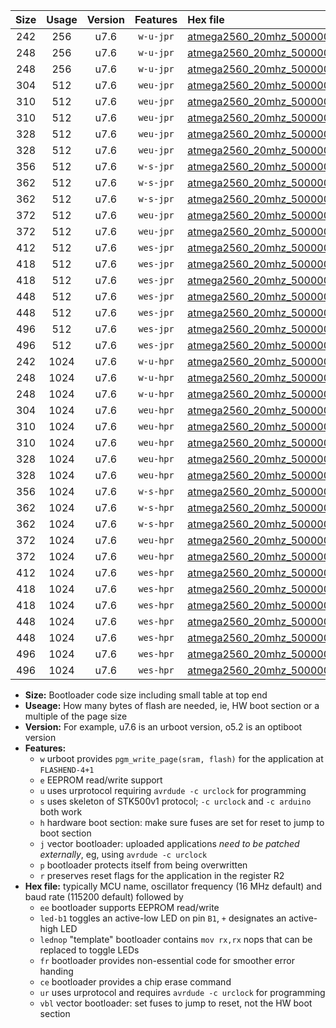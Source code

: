 |Size|Usage|Version|Features|Hex file|
|:-:|:-:|:-:|:-:|:--|
|242|256|u7.6|`w-u-jpr`|[atmega2560_20mhz_500000bps_ur_vbl.hex](https://raw.githubusercontent.com/stefanrueger/urboot/main/atmega2560_20mhz_500000bps_ur_vbl.hex)|
|248|256|u7.6|`w-u-jpr`|[atmega2560_20mhz_500000bps_led+b7_ur_vbl.hex](https://raw.githubusercontent.com/stefanrueger/urboot/main/atmega2560_20mhz_500000bps_led+b7_ur_vbl.hex)|
|248|256|u7.6|`w-u-jpr`|[atmega2560_20mhz_500000bps_lednop_ur_vbl.hex](https://raw.githubusercontent.com/stefanrueger/urboot/main/atmega2560_20mhz_500000bps_lednop_ur_vbl.hex)|
|304|512|u7.6|`weu-jpr`|[atmega2560_20mhz_500000bps_ee_ur_vbl.hex](https://raw.githubusercontent.com/stefanrueger/urboot/main/atmega2560_20mhz_500000bps_ee_ur_vbl.hex)|
|310|512|u7.6|`weu-jpr`|[atmega2560_20mhz_500000bps_ee_led+b7_ur_vbl.hex](https://raw.githubusercontent.com/stefanrueger/urboot/main/atmega2560_20mhz_500000bps_ee_led+b7_ur_vbl.hex)|
|310|512|u7.6|`weu-jpr`|[atmega2560_20mhz_500000bps_ee_lednop_ur_vbl.hex](https://raw.githubusercontent.com/stefanrueger/urboot/main/atmega2560_20mhz_500000bps_ee_lednop_ur_vbl.hex)|
|328|512|u7.6|`weu-jpr`|[atmega2560_20mhz_500000bps_ee_led+b7_fr_ur_vbl.hex](https://raw.githubusercontent.com/stefanrueger/urboot/main/atmega2560_20mhz_500000bps_ee_led+b7_fr_ur_vbl.hex)|
|328|512|u7.6|`weu-jpr`|[atmega2560_20mhz_500000bps_ee_lednop_fr_ur_vbl.hex](https://raw.githubusercontent.com/stefanrueger/urboot/main/atmega2560_20mhz_500000bps_ee_lednop_fr_ur_vbl.hex)|
|356|512|u7.6|`w-s-jpr`|[atmega2560_20mhz_500000bps_vbl.hex](https://raw.githubusercontent.com/stefanrueger/urboot/main/atmega2560_20mhz_500000bps_vbl.hex)|
|362|512|u7.6|`w-s-jpr`|[atmega2560_20mhz_500000bps_led+b7_vbl.hex](https://raw.githubusercontent.com/stefanrueger/urboot/main/atmega2560_20mhz_500000bps_led+b7_vbl.hex)|
|362|512|u7.6|`w-s-jpr`|[atmega2560_20mhz_500000bps_lednop_vbl.hex](https://raw.githubusercontent.com/stefanrueger/urboot/main/atmega2560_20mhz_500000bps_lednop_vbl.hex)|
|372|512|u7.6|`weu-jpr`|[atmega2560_20mhz_500000bps_ee_led+b7_fr_ce_ur_vbl.hex](https://raw.githubusercontent.com/stefanrueger/urboot/main/atmega2560_20mhz_500000bps_ee_led+b7_fr_ce_ur_vbl.hex)|
|372|512|u7.6|`weu-jpr`|[atmega2560_20mhz_500000bps_ee_lednop_fr_ce_ur_vbl.hex](https://raw.githubusercontent.com/stefanrueger/urboot/main/atmega2560_20mhz_500000bps_ee_lednop_fr_ce_ur_vbl.hex)|
|412|512|u7.6|`wes-jpr`|[atmega2560_20mhz_500000bps_ee_vbl.hex](https://raw.githubusercontent.com/stefanrueger/urboot/main/atmega2560_20mhz_500000bps_ee_vbl.hex)|
|418|512|u7.6|`wes-jpr`|[atmega2560_20mhz_500000bps_ee_led+b7_vbl.hex](https://raw.githubusercontent.com/stefanrueger/urboot/main/atmega2560_20mhz_500000bps_ee_led+b7_vbl.hex)|
|418|512|u7.6|`wes-jpr`|[atmega2560_20mhz_500000bps_ee_lednop_vbl.hex](https://raw.githubusercontent.com/stefanrueger/urboot/main/atmega2560_20mhz_500000bps_ee_lednop_vbl.hex)|
|448|512|u7.6|`wes-jpr`|[atmega2560_20mhz_500000bps_ee_led+b7_fr_vbl.hex](https://raw.githubusercontent.com/stefanrueger/urboot/main/atmega2560_20mhz_500000bps_ee_led+b7_fr_vbl.hex)|
|448|512|u7.6|`wes-jpr`|[atmega2560_20mhz_500000bps_ee_lednop_fr_vbl.hex](https://raw.githubusercontent.com/stefanrueger/urboot/main/atmega2560_20mhz_500000bps_ee_lednop_fr_vbl.hex)|
|496|512|u7.6|`wes-jpr`|[atmega2560_20mhz_500000bps_ee_led+b7_fr_ce_vbl.hex](https://raw.githubusercontent.com/stefanrueger/urboot/main/atmega2560_20mhz_500000bps_ee_led+b7_fr_ce_vbl.hex)|
|496|512|u7.6|`wes-jpr`|[atmega2560_20mhz_500000bps_ee_lednop_fr_ce_vbl.hex](https://raw.githubusercontent.com/stefanrueger/urboot/main/atmega2560_20mhz_500000bps_ee_lednop_fr_ce_vbl.hex)|
|242|1024|u7.6|`w-u-hpr`|[atmega2560_20mhz_500000bps_ur.hex](https://raw.githubusercontent.com/stefanrueger/urboot/main/atmega2560_20mhz_500000bps_ur.hex)|
|248|1024|u7.6|`w-u-hpr`|[atmega2560_20mhz_500000bps_led+b7_ur.hex](https://raw.githubusercontent.com/stefanrueger/urboot/main/atmega2560_20mhz_500000bps_led+b7_ur.hex)|
|248|1024|u7.6|`w-u-hpr`|[atmega2560_20mhz_500000bps_lednop_ur.hex](https://raw.githubusercontent.com/stefanrueger/urboot/main/atmega2560_20mhz_500000bps_lednop_ur.hex)|
|304|1024|u7.6|`weu-hpr`|[atmega2560_20mhz_500000bps_ee_ur.hex](https://raw.githubusercontent.com/stefanrueger/urboot/main/atmega2560_20mhz_500000bps_ee_ur.hex)|
|310|1024|u7.6|`weu-hpr`|[atmega2560_20mhz_500000bps_ee_led+b7_ur.hex](https://raw.githubusercontent.com/stefanrueger/urboot/main/atmega2560_20mhz_500000bps_ee_led+b7_ur.hex)|
|310|1024|u7.6|`weu-hpr`|[atmega2560_20mhz_500000bps_ee_lednop_ur.hex](https://raw.githubusercontent.com/stefanrueger/urboot/main/atmega2560_20mhz_500000bps_ee_lednop_ur.hex)|
|328|1024|u7.6|`weu-hpr`|[atmega2560_20mhz_500000bps_ee_led+b7_fr_ur.hex](https://raw.githubusercontent.com/stefanrueger/urboot/main/atmega2560_20mhz_500000bps_ee_led+b7_fr_ur.hex)|
|328|1024|u7.6|`weu-hpr`|[atmega2560_20mhz_500000bps_ee_lednop_fr_ur.hex](https://raw.githubusercontent.com/stefanrueger/urboot/main/atmega2560_20mhz_500000bps_ee_lednop_fr_ur.hex)|
|356|1024|u7.6|`w-s-hpr`|[atmega2560_20mhz_500000bps.hex](https://raw.githubusercontent.com/stefanrueger/urboot/main/atmega2560_20mhz_500000bps.hex)|
|362|1024|u7.6|`w-s-hpr`|[atmega2560_20mhz_500000bps_led+b7.hex](https://raw.githubusercontent.com/stefanrueger/urboot/main/atmega2560_20mhz_500000bps_led+b7.hex)|
|362|1024|u7.6|`w-s-hpr`|[atmega2560_20mhz_500000bps_lednop.hex](https://raw.githubusercontent.com/stefanrueger/urboot/main/atmega2560_20mhz_500000bps_lednop.hex)|
|372|1024|u7.6|`weu-hpr`|[atmega2560_20mhz_500000bps_ee_led+b7_fr_ce_ur.hex](https://raw.githubusercontent.com/stefanrueger/urboot/main/atmega2560_20mhz_500000bps_ee_led+b7_fr_ce_ur.hex)|
|372|1024|u7.6|`weu-hpr`|[atmega2560_20mhz_500000bps_ee_lednop_fr_ce_ur.hex](https://raw.githubusercontent.com/stefanrueger/urboot/main/atmega2560_20mhz_500000bps_ee_lednop_fr_ce_ur.hex)|
|412|1024|u7.6|`wes-hpr`|[atmega2560_20mhz_500000bps_ee.hex](https://raw.githubusercontent.com/stefanrueger/urboot/main/atmega2560_20mhz_500000bps_ee.hex)|
|418|1024|u7.6|`wes-hpr`|[atmega2560_20mhz_500000bps_ee_led+b7.hex](https://raw.githubusercontent.com/stefanrueger/urboot/main/atmega2560_20mhz_500000bps_ee_led+b7.hex)|
|418|1024|u7.6|`wes-hpr`|[atmega2560_20mhz_500000bps_ee_lednop.hex](https://raw.githubusercontent.com/stefanrueger/urboot/main/atmega2560_20mhz_500000bps_ee_lednop.hex)|
|448|1024|u7.6|`wes-hpr`|[atmega2560_20mhz_500000bps_ee_led+b7_fr.hex](https://raw.githubusercontent.com/stefanrueger/urboot/main/atmega2560_20mhz_500000bps_ee_led+b7_fr.hex)|
|448|1024|u7.6|`wes-hpr`|[atmega2560_20mhz_500000bps_ee_lednop_fr.hex](https://raw.githubusercontent.com/stefanrueger/urboot/main/atmega2560_20mhz_500000bps_ee_lednop_fr.hex)|
|496|1024|u7.6|`wes-hpr`|[atmega2560_20mhz_500000bps_ee_led+b7_fr_ce.hex](https://raw.githubusercontent.com/stefanrueger/urboot/main/atmega2560_20mhz_500000bps_ee_led+b7_fr_ce.hex)|
|496|1024|u7.6|`wes-hpr`|[atmega2560_20mhz_500000bps_ee_lednop_fr_ce.hex](https://raw.githubusercontent.com/stefanrueger/urboot/main/atmega2560_20mhz_500000bps_ee_lednop_fr_ce.hex)|

- **Size:** Bootloader code size including small table at top end
- **Useage:** How many bytes of flash are needed, ie, HW boot section or a multiple of the page size
- **Version:** For example, u7.6 is an urboot version, o5.2 is an optiboot version
- **Features:**
  + `w` urboot provides `pgm_write_page(sram, flash)` for the application at `FLASHEND-4+1`
  + `e` EEPROM read/write support
  + `u` uses urprotocol requiring `avrdude -c urclock` for programming
  + `s` uses skeleton of STK500v1 protocol; `-c urclock` and `-c arduino` both work
  + `h` hardware boot section: make sure fuses are set for reset to jump to boot section
  + `j` vector bootloader: uploaded applications *need to be patched externally*, eg, using `avrdude -c urclock`
  + `p` bootloader protects itself from being overwritten
  + `r` preserves reset flags for the application in the register R2
- **Hex file:** typically MCU name, oscillator frequency (16 MHz default) and baud rate (115200 default) followed by
  + `ee` bootloader supports EEPROM read/write
  + `led-b1` toggles an active-low LED on pin `B1`, `+` designates an active-high LED
  + `lednop` "template" bootloader contains `mov rx,rx` nops that can be replaced to toggle LEDs
  + `fr` bootloader provides non-essential code for smoother error handing
  + `ce` bootloader provides a chip erase command
  + `ur` uses urprotocol and requires `avrdude -c urclock` for programming
  + `vbl` vector bootloader: set fuses to jump to reset, not the HW boot section
